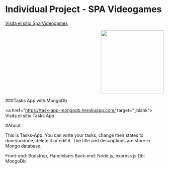 # Individual Project - SPA Videogames

<a href="https://spa-videogame.vercel.app" target="_blank"> Visita el sitio Spa Videogames</a>

<p align="right">
  <img height="200" src="./videogame.png" />
</p>

###Tasks App with MongoDb

<a href="https://task-app-mongodb.herokuapp.com/ target="_blank"> Visita el sitio Tasks App</a>

#About

This is Tasks-App. You can write your tasks, change their states to done/undone, delete it or edit it. 
The title and descriptions are store in Mongo database.

Front-end: Boostrap, Handlebars
Back-end: Node.js, express.js
Db: MongoDb                                                                


